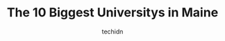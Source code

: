 ---
layout: ampstory
image: https://i0.wp.com/paketmu.com/wp-content/uploads/2023/06/university-of-maine-0-in-maine-1686371865.jpeg?resize=640,853
author: techidn
featured: false
description: Explore the diverse University scene in Maine, home to an incredible selection of 10 establishments catering to every taste. Whether youre in search of iconic favorites or undiscovered trea
title: The 10 Biggest Universitys in Maine
cover:
   title: The 10 Biggest Universitys in Maine
   subtitle: RICKPATE
   background: https://paketmu.com/wp-content/uploads/2023/06/university-of-maine-0-in-maine-1686371865.jpeg

pages: 
 - layout: thirds
   top: <h1>#1 Colby College</h1>
   bottom: "<p>Colby College is one of my very top favorite colleges so far, along with Brown University. I fell in love from the first sight with its wonderful look and extremely comfo</p>"
   background: https://paketmu.com/wp-content/uploads/2023/06/university-of-maine-1-in-maine-1686371866.jpeg
   backgroundblur: true
 - layout: thirds
   top: <h1>#2 Husson University</h1>
   bottom: "<p>Husson University is just outside Bangor Maine.  The University has a very pleasant campus with plenty of green.  The university itself has about 3,500 students and is a </p>"
   background: https://paketmu.com/wp-content/uploads/2023/06/university-of-maine-2-in-maine-1686371866.jpeg
   cta:
      link: https://paketmu.com/the-10-biggest-universitys-in-maine/
      text: The 10 Biggest Universitys in Maine
 - layout: thirds
   top: <h1>#3 University of Maine</h1>
   bottom: "<p>Ive only gone to Umaine a few times, but it seems absolutely amazing. I definitely want to go there when I go into college, and I am very excited. My parents went there </p>"
   background: https://paketmu.com/wp-content/uploads/2023/06/university-of-maine-3-in-maine-1686371867.jpeg
   cta:
      link: https://paketmu.com/the-10-biggest-universitys-in-maine/
      text: The 10 Biggest Universitys in Maine
 - layout: thirds
   top: <h1>#4 University of Southern Maine</h1>
   bottom: "<p>96 Falmouth St, Portland, ME 04103, United States</p>"
   background: https://images.unsplash.com/photo-1522441815192-d9f04eb0615c?ixlib=rb-4.0.3&ixid=MnwxMjA3fDB8MHxwaG90by1wYWdlfHx8fGVufDB8fHx8&auto=format&fit=crop&w=640&h=853&q=80
   cta:
      link: https://paketmu.com/the-10-biggest-universitys-in-maine/
      text: The 10 Biggest Universitys in Maine
 - layout: thirds
   top: <h1>#5 Saint Josephs College of Maine</h1>
   bottom: "<p>278 Whites Bridge Rd, Standish, ME 04084, United States</p>"
   background: https://images.unsplash.com/photo-1557672172-298e090bd0f1?ixlib=rb-4.0.3&ixid=MnwxMjA3fDB8MHxwaG90by1wYWdlfHx8fGVufDB8fHx8&auto=format&fit=crop&w=640&h=853&q=80
   cta:
      link: https://paketmu.com/the-10-biggest-universitys-in-maine/
      text: The 10 Biggest Universitys in Maine
 - layout: thirds
   top: <h1>#6 University of New England - Biddeford Campus</h1>
   bottom: "<p>11 Hills Beach Rd, Biddeford, ME 04005, United States</p>"
   background: https://images.unsplash.com/photo-1613843873231-1447db182f97?ixlib=rb-4.0.3&ixid=MnwxMjA3fDB8MHxwaG90by1wYWdlfHx8fGVufDB8fHx8&auto=format&fit=crop&w=640&h=853&q=80
   cta:
      link: https://paketmu.com/the-10-biggest-universitys-in-maine/
      text: The 10 Biggest Universitys in Maine
 - layout: thirds
   top: <h1>#7 University Of Southern Maine</h1>
   bottom: "<p>37 College Ave, Gorham, ME 04038, United States</p>"
   background: https://images.unsplash.com/photo-1533998839656-76f5e4b2bccb?ixlib=rb-4.0.3&ixid=MnwxMjA3fDB8MHxwaG90by1wYWdlfHx8fGVufDB8fHx8&auto=format&fit=crop&w=640&h=853&q=80
   cta:
      link: https://paketmu.com/the-10-biggest-universitys-in-maine/
      text: The 10 Biggest Universitys in Maine
 - layout: thirds
   middle: Continue reading...
   background: https://images.unsplash.com/photo-1632260260864-caf7fde5ec36?ixlib=rb-4.0.3&ixid=MnwxMjA3fDB8MHxwaG90by1wYWdlfHx8fGVufDB8fHx8&auto=format&fit=crop&w=640&h=853&q=80
   cta:
      link: https://paketmu.com/the-10-biggest-universitys-in-maine/
      text: The 10 Biggest Universitys in Maine
      
---
